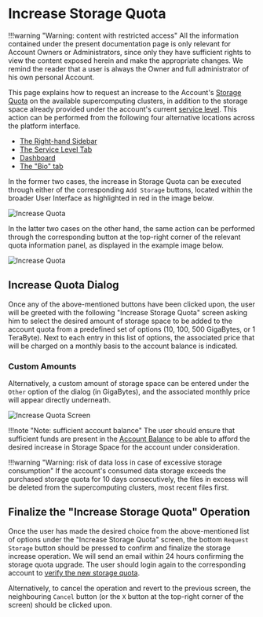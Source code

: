 # Increase Storage Quota

!!!warning "Warning: content with restricted access"
    All the information contained under the present documentation page is only relevant for Account Owners or Administrators, since only they have sufficient rights to view the content exposed herein and make the appropriate changes. We remind the reader that a user is always the Owner and full administrator of his own personal Account.

This page explains how to request an increase to the Account's [Storage Quota](../quota.md) on the available supercomputing clusters, in addition to the storage space already provided under the account's current [service level](../../pricing/service-levels.md). This action can be performed from the following four alternative locations across the platform interface.


- [The Right-hand Sidebar](../../ui/right-sidebar.md)
- [The Service Level Tab](../ui/service-level.md)
- [Dashboard](../../ui/specific/dashboard.md)
- [The "Bio" tab](../ui/bio.md)

In the former two cases, the increase in Storage Quota can be executed through either of the corresponding `Add Storage` buttons, located within the broader User Interface as highlighted in red in the image below.

![Increase Quota](/images/increase-quota.png "Increase Quota")


In the latter two cases on the other hand, the same action can be performed through the corresponding button <i class="zmdi zmdi-plus zmdi-hc-border"></i> at the top-right corner of the relevant quota information panel, as displayed in the example image below.

![Increase Quota](/images/storage-quota-action.png "Increase Quota")

## Increase Quota Dialog

Once any of the above-mentioned buttons have been clicked upon, the user will be greeted with the following "Increase Storage Quota" screen asking him to select the desired amount of storage space to be added to the account quota from a predefined set of options (10, 100, 500 GigaBytes, or 1 TeraByte). Next to each entry in this list of options, the associated price that will be charged on a monthly basis to the account balance is indicated. 

### Custom Amounts

Alternatively, a custom amount of storage space can be entered under the `Other` option of the dialog (in GigaBytes), and the associated monthly price will appear directly underneath. 

![Increase Quota Screen](/images/increase-quota-screen.png "Increase Quota Screen")


!!!note "Note: sufficient account balance"
    The user should ensure that sufficient funds are present in the [Account Balance](increase-balance.md) to be able to afford the desired increase in Storage Space for the account under consideration.

!!!warning "Warning: risk of data loss in case of excessive storage consumption"
    If the account's consumed data storage exceeds the purchased storage quota for 10 days consecutively, the files in excess will be deleted from the supercomputing clusters, most recent files first.


## Finalize the "Increase Storage Quota" Operation

Once the user has made the desired choice from the above-mentioned list of options under the "Increase Storage Quota" screen, the bottom `Request Storage` button should be pressed to confirm and finalize the storage increase operation. We will send an email within 24 hours confirming the storage quota upgrade. The user should login again to the corresponding account to [verify the new storage quota](check-balance-quota.md).

Alternatively, to cancel the operation and revert to the previous screen, the neighbouring `Cancel` button (or the `X` button at the top-right corner of the screen) should be clicked upon. 
